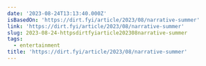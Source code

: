 ```yaml
---
date: '2023-08-24T13:13:40.000Z'
isBasedOn: 'https://dirt.fyi/article/2023/08/narrative-summer'
link: 'https://dirt.fyi/article/2023/08/narrative-summer'
slug: 2023-08-24-httpsdirtfyiarticle202308narrative-summer
tags:
  - entertainment
title: 'https://dirt.fyi/article/2023/08/narrative-summer'
---
```


